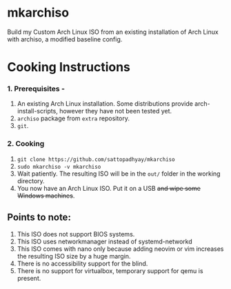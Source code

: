 # mkarchiso
Build my Custom Arch Linux ISO from an existing installation of Arch Linux with archiso, a modified baseline config.

# Cooking Instructions

### 1. Prerequisites - 
1. An existing Arch Linux installation. Some distributions provide arch-install-scripts, however they have not been tested yet.
2. `archiso` package from `extra` repository.
3. `git`.

### 2. Cooking
1. `git clone https://github.com/sattopadhyay/mkarchiso`
2. `sudo mkarchiso -v mkarchiso`
3. Wait patiently. The resulting ISO will be in the `out/` folder in the working directory.
4. You now have an Arch Linux ISO. Put it on a USB ~~and wipe some Windows machines~~.

## Points to note:
1. This ISO does not support BIOS systems.
2. This ISO uses networkmanager instead of systemd-networkd
3. This ISO comes with nano only because adding neovim or vim increases the resulting ISO size by a huge margin.
4. There is no accessibility support for the blind.
5. There is no support for virtualbox, temporary support for qemu is present.
